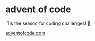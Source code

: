 # advent of code

'Tis the season for coding challenges! 🎄

[adventofcode.com](https://adventofcode.com)

